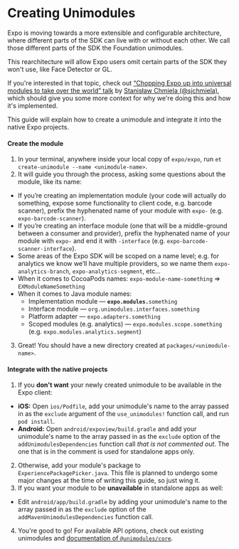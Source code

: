 # Creating Unimodules

Expo is moving towards a more extensible and configurable architecture, where different parts of the SDK can live with or without each other. We call those different parts of the SDK the Foundation unimodules.

This rearchitecture will allow Expo users omit certain parts of the SDK they won't use, like Face Detector or GL.

If you're interested in that topic, check out [“Chopping Expo up into universal modules to take over the world” talk](https://youtu.be/-9CJZRv7uOY) by [Stanisław Chmiela (@sjchmiela)](https://github.com/sjchmiela), which should give you some more context for why we're doing this and how it's implemented.

This guide will explain how to create a unimodule and integrate it into the native Expo projects.

#### Create the module

1. In your terminal, anywhere inside your local copy of `expo/expo`, run `et create-unimodule --name <unimodule-name>`.
2. It will guide you through the process, asking some questions about the module, like its name:
  - If you’re creating an implementation module (your code will actually do something, expose some functionality to client code, e.g. barcode scanner), prefix the hyphenated name of your module with `expo-` (e.g. `expo-barcode-scanner`).
  - If you’re creating an interface module (one that will be a middle-ground between a consumer and provider), prefix the hyphenated name of your module with `expo-` and end it with `-interface` (e.g. `expo-barcode-scanner-interface`).
  - Some areas of the Expo SDK will be scoped on a name level; e.g. for analytics we know we’ll have multiple providers, so we name them `expo-analytics-branch`, `expo-analytics-segment`, etc...
  - When it comes to CocoaPods names: `expo-module-name-something` => `EXModuleNameSomething`
  - When it comes to Java module names:
    - Implementation module — **`expo.modules.`**`something`
    - Interface module — `org.unimodules.interfaces.something`
    - Platform adapter — `expo.adapters.something`
    - Scoped modules (e.g. analytics) — `expo.modules.scope.something` (e.g. `expo.modules.analytics.segment`)
3. Great! You should have a new directory created at `packages/<unimodule-name>`.

#### Integrate with the native projects

1. If you **don't want** your newly created unimodule to be available in the Expo client:
  - **iOS:** Open `ios/Podfile`, add your unimodule's name to the array passed in as the `exclude` argument of the `use_unimodules!` function call, and run `pod install`.
  - **Android:** Open `android/expoview/build.gradle` and add your unimodule's name to the array passed in as the `exclude` option of the `addUnimodulesDependencies` function call *that is not commented out*. The one that is in the comment is used for standalone apps only.
2. Otherwise, add your module's package to `ExperiencePackagePicker.java`. This file is planned to undergo some major changes at the time of writing this guide, so just wing it.
3. If you want your module to be **unavailable** in standalone apps as well:
  - Edit `android/app/build.gradle` by adding your unimodule's name to the array passed in as the `exclude` option of the `addMavenUnimodulesDependencies` function call.
4. You're good to go! For available API options, check out existing unimodules and [documentation of `@unimodules/core`](https://github.com/unimodules/core).
